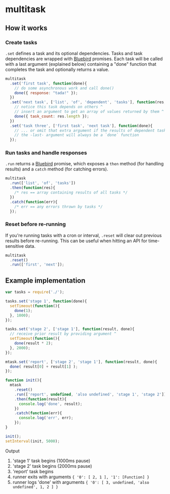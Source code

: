 # multitask

## How it works

### Create tasks

`.set` defines a task and its optional dependencies. Tasks and task dependencies are wrapped with [Bluebird](https://github.com/petkaantonov/bluebird) promises. Each task will be called with a last argument (explained below) containing a "done" function that completes the task and optionally returns a value.

```javascript
multitask
  .set('first task', function(done){
    // do some asynchronous work and call done()
    done({ response: "tada!" });
  })
  .set('next task', ['list', 'of', 'dependent', 'tasks'], function(res, done){
    // notice this task depends on others ^
    // insert an argument to get an array of values returned by them ^ ...
    done({ task_count: res.length });
  })
  .set('task three', ['first task', 'next task'], function(done){
    // ... or omit that extra argument if the results of dependent tasks are not needed
    // the -last- argument will always be a `done` function
  });
```

### Run tasks and handle responses

`.run` returns a [Bluebird](https://github.com/petkaantonov/bluebird) promise, which exposes a `then` method (for handling results) and a `catch` method (for catching errors).

```javascript
multitask
  .run(['list', 'of', 'tasks'])
  .then(function(res){
    /* res == array containing results of all tasks */
  })
  .catch(function(err){
    /* err == any errors thrown by tasks */
  });
```

### Reset before re-running

If you're running tasks with a cron or interval, `.reset` will clear out previous results before re-running. This can be useful when hitting an API for time-sensitive data.

```javascript
multitask
  .reset()
  .run(['first', 'next']);
```

## Example implementation

```javascript
var tasks = require('./');

tasks.set('stage 1', function(done){
  setTimeout(function(){
    done(1);
  }, 1000);
});

tasks.set('stage 2', ['stage 1'], function(result, done){
  // receive prior result by providing argument ^
  setTimeout(function(){
    done(result * 2);
  }, 2000);
});

mtask.set('report', ['stage 2', 'stage 1'], function(result, done){
  done( result[0] + result[1] );
});

function init(){
  mtask
    .reset()
    .run(['report', undefined, 'also undefined', 'stage 1', 'stage 2'])
    .then(function(result){
      console.log('done', result);
    })
    .catch(function(err){
      console.log('err', err);
    });
}

init();
setInterval(init, 5000);
```

Output

1. 'stage 1' task begins (1000ms pause)
2. 'stage 2' task begins (2000ms pause)
3. 'report' task begins
4. runner exits with arguments `{ '0': [ 2, 1 ], '1': [Function] }`
5. runner logs 'done' with arguments `{ '0': [ 3, undefined, 'also undefined', 1, 2 ] }`
